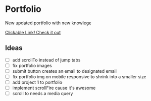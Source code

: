 # Portfolio
New updated portfolio with new knowlege

[Clickable Link! Check it out](https://tintdang.github.io/Portfolio/)


## Ideas
- [ ] add scrollTo instead of jump tabs
- [ ] fix portfolio images
- [ ] submit button creates an email to designated email
- [ ] fix portfolio img on mobile responsive to shrink into a smaller size
- [ ] add project 1 to portfolio
- [ ] implement scrollFire cause it's awesome
- [ ] scroll to needs a media query